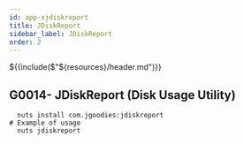```yaml
---
id: app-xjdiskreport
title: JDiskReport
sidebar_label: JDiskReport
order: 2
---
```


${{include($"${resources}/header.md")}}

## G0014- JDiskReport (Disk Usage Utility)
```
  nuts install com.jgoodies:jdiskreport
# Example of usage
  nuts jdiskreport
```
